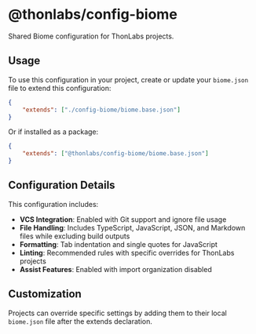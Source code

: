 # @thonlabs/config-biome

Shared Biome configuration for ThonLabs projects.

## Usage

To use this configuration in your project, create or update your `biome.json` file to extend this configuration:

```json
{
	"extends": ["./config-biome/biome.base.json"]
}
```

Or if installed as a package:

```json
{
	"extends": ["@thonlabs/config-biome/biome.base.json"]
}
```

## Configuration Details

This configuration includes:

- **VCS Integration**: Enabled with Git support and ignore file usage
- **File Handling**: Includes TypeScript, JavaScript, JSON, and Markdown files while excluding build outputs
- **Formatting**: Tab indentation and single quotes for JavaScript
- **Linting**: Recommended rules with specific overrides for ThonLabs projects
- **Assist Features**: Enabled with import organization disabled

## Customization

Projects can override specific settings by adding them to their local `biome.json` file after the extends declaration.